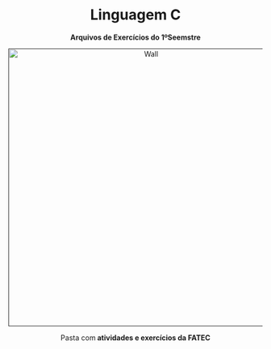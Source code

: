  <h1 align="center"> Linguagem C </h1>
 <p align="center"> <strong> Arquivos de Exercícios do 1ºSeemstre </strong> </p>

<div align="center">
  <a href=""><img src="https://img.wallpapersafari.com/desktop/1536/864/8/55/DVfUQB.png"  height="550" weight="350" border="0" alt="Wall"></a>
</div>
  <p align="center"> Pasta com<strong> atividades e exercícios da FATEC </strong> </p>

